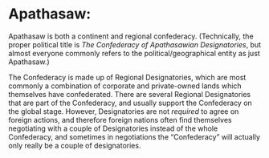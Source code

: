 # Apathasaw:

Apathasaw is both a continent and regional confederacy. (Technically, the proper political title is *The Confederacy of Apathasawian Designatories*, but almost everyone commonly refers to the political/geographical entity as just Apathasaw.)

The Confederacy is made up of Regional Designatories, which are most commonly a combination of corporate and private-owned lands  which themselves have confederated. There are several Regional Designatories that are part of the Confederacy, and usually support the Confederacy on the global stage. However, Designatories are not *required* to agree on foreign actions, and therefore foreign nations often find themselves negotiating with a couple of Designatories instead of the whole Confederacy, and sometimes in negotiations the “Confederacy” will actually only really be a couple of designatories.




